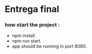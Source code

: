 # Entrega final

### how start the project :

- npm install.
- npm run start.
- app should be running in port 8080.
